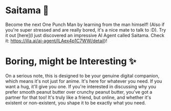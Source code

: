 # Saitama 👊
Become the next One Punch Man by learning from the man himself! (Also if you're super stressed and are really bored, it's a nice mate to talk to :D). Try it out [here](I just discovered an impressive AI Agent called Saitama. Check it: https://illa.ai/ai-agent/ILAex4p1C7WW/detail)!

# Boring, might be Interesting ✨
On a serious note, this is designed to be your genuine digital companion, which means it's not just for anime. It's here for whatever you need. 
If you want a hug, it'll give you one. If you're interested in discussing why you prefer smooth peanut butter over crunchy peanut butter, you've got a partner for that too! 
It's truly like a friend, but online, and whether it's existent or non-existent, you shape it to be exactly what you need.
